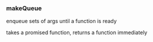 ### makeQueue
enqueue sets of args until a function is ready

takes a promised function, returns a function immediately
